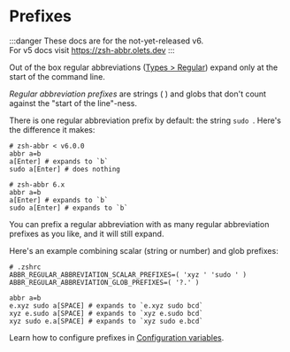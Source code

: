 # Prefixes

:::danger
These docs are for the not-yet-released v6.  
For v5 docs visit <https://zsh-abbr.olets.dev>
:::

Out of the box regular abbreviations ([Types > Regular](./types.md#regular)) expand only at the start of the command line.

_Regular abbreviation prefixes_ are strings ( ) and globs that don't count against the "start of the line"-ness.

There is one regular abbreviation prefix by default: the string `sudo `. Here's the difference it makes:

```shell
# zsh-abbr < v6.0.0
abbr a=b
a[Enter] # expands to `b`
sudo a[Enter] # does nothing

# zsh-abbr 6.x
abbr a=b
a[Enter] # expands to `b`
sudo a[Enter] # expands to `b`
```

You can prefix a regular abbreviation with as many regular abbreviation prefixes as you like, and it will still expand.

Here's an example combining scalar (string or number) and glob prefixes:

```shell
# .zshrc
ABBR_REGULAR_ABBREVIATION_SCALAR_PREFIXES=( 'xyz ' 'sudo ' )
ABBR_REGULAR_ABBREVIATION_GLOB_PREFIXES=( '?.' )
```

```shell
abbr a=b
e.xyz sudo a[SPACE] # expands to `e.xyz sudo bcd`
xyz e.sudo a[SPACE] # expands to `xyz e.sudo bcd`
xyz sudo e.a[SPACE] # expands to `xyz sudo e.bcd`
```

Learn how to configure prefixes in [Configuration variables](./configuration-variables.md).

